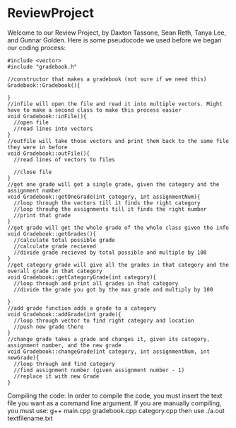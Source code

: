 # ReviewProject
Welcome to our Review Project, by Daxton Tassone, Sean Reth, Tanya Lee, and Gunnar Golden. Here is some pseudocode we used before we began our coding process:
```#include <iostream>
#include <vector>
#include "gradebook.h"

//constructor that makes a gradebook (not sure if we need this)
Gradebook::Gradebook(){

}
//infile will open the file and read it into multiple vectors. Might have to make a second class to make this process easier
void Gradebook::inFile(){
  //open file
  //read lines into vectors
}
//outfile will take those vectors and print them back to the same file they were in before
void Gradebook::outFile(){
  //read lines of vectors to files
  
  //close file
}
//get one grade will get a single grade, given the category and the assignment number
void Gradebook::getOneGrade(int category, int assignmentNum){
  //loop through the vectors till it finds the right category
  //loop throuhg the assignments till it finds the right number
  //print that grade
}
//get grade will get the whole grade of the whole class given the info
void Gradebook::getGrades(){
  //calculate total possible grade
  //calculate grade recieved
  //divide grade recieved by total possible and multiple by 100
}
//get category grade will give all the grades in that category and the overall grade in that category
void Gradebook::getCategoryGrade(int category){
  //loop through and print all grades in that category
  //divide the grade you got by the max grade and multiply by 100

}
//add grade function adds a grade to a category
void Gradebook::addGrade(int grade){
  //loop through vector to find right category and location
  //push new grade there
}
//change grade takes a grade and changes it, given its category, assignment number, and the new grade
void Gradebook::changeGrade(int category, int assignmentNum, int newGrade){
  //loop through and find category
  //find assignment number (given assignment number - 1)
  //replace it with new Grade
}
```
Compiling the code:
In order to compile the code, you must insert the text file you want as a command line argument. If you are manually compiling, you must use:
g++ main.cpp gradebook.cpp category.cpp
then use ./a.out textfilename.txt

